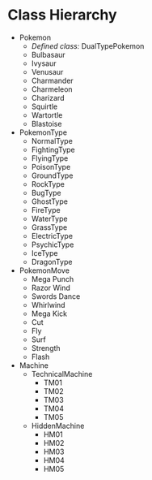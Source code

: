 # Class Hierarchy

* Pokemon
    * *Defined class:* DualTypePokemon
    * Bulbasaur
    * Ivysaur
    * Venusaur
    * Charmander
    * Charmeleon
    * Charizard
    * Squirtle
    * Wartortle
    * Blastoise
* PokemonType
    * NormalType
    * FightingType
    * FlyingType
    * PoisonType
    * GroundType
    * RockType
    * BugType
    * GhostType
    * FireType
    * WaterType
    * GrassType
    * ElectricType
    * PsychicType
    * IceType
    * DragonType
* PokemonMove
    *  Mega Punch
    *  Razor Wind
    *  Swords Dance
    *  Whirlwind
    *  Mega Kick
    *  Cut
    *  Fly
    *  Surf
    *  Strength
    *  Flash
* Machine
    * TechnicalMachine
        * TM01
        * TM02
        * TM03
        * TM04
        * TM05
    * HiddenMachine
        * HM01
        * HM02
        * HM03
        * HM04
        * HM05
